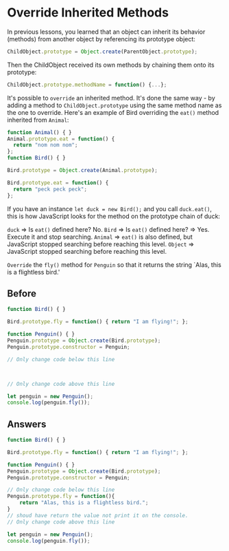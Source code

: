 # Override Inherited Methods
In previous lessons, you learned that an object can inherit its behavior (methods) from another object by referencing its prototype object:
```javascript
ChildObject.prototype = Object.create(ParentObject.prototype);
```
Then the ChildObject received its own methods by chaining them onto its prototype:
```javascript
ChildObject.prototype.methodName = function() {...};
```
It's possible to `override` an inherited method. It's done the same way - by adding a method to `ChildObject.prototype` using the same method name as the one to override. 
Here's an example of Bird overriding the `eat()` method inherited from `Animal`:
```javascript
function Animal() { }
Animal.prototype.eat = function() {
  return "nom nom nom";
};
function Bird() { }

Bird.prototype = Object.create(Animal.prototype);

Bird.prototype.eat = function() {
  return "peck peck peck";
};
```
If you have an instance `let duck = new Bird();` and you call `duck.eat()`, this is how JavaScript looks for the method on the prototype chain of duck:

`duck` => Is `eat()` defined here? No.
`Bird` => Is `eat()` defined here? => Yes. Execute it and stop searching.
`Animal` => `eat()` is also defined, but JavaScript stopped searching before reaching this level.
`Object` => JavaScript stopped searching before reaching this level.

`Override` the `fly()` method for `Penguin` so that it returns the string `Alas, this is a flightless bird.'

## Before
```javascript
function Bird() { }

Bird.prototype.fly = function() { return "I am flying!"; };

function Penguin() { }
Penguin.prototype = Object.create(Bird.prototype);
Penguin.prototype.constructor = Penguin;

// Only change code below this line



// Only change code above this line

let penguin = new Penguin();
console.log(penguin.fly());
```
## Answers
```javascript
function Bird() { }

Bird.prototype.fly = function() { return "I am flying!"; };

function Penguin() { }
Penguin.prototype = Object.create(Bird.prototype);
Penguin.prototype.constructor = Penguin;

// Only change code below this line
Penguin.prototype.fly = function(){
    return "Alas, this is a flightless bird.";
}
// shoud have return the value not print it on the console.
// Only change code above this line

let penguin = new Penguin();
console.log(penguin.fly());
```

